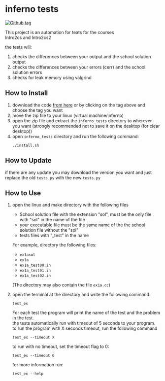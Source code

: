# inferno tests #
[![Github tag](https://badgen.net/github/tag/hodvak/inferno_tests)](https://github.com/hodvak/inferno_tests/tags/)

This project is an automation for teats for the courses  
Intro2cs and Intro2cs2  

the tests will:
1. checks the differences between your output and the school solution output
2. checks the differences between your errors (cerr) and the school solution errors
3. checks for leak memory using valgrind

## How to Install ##
1. download the code [from here](https://github.com/hodvak/inferno_tests/archive/refs/heads/main.zip) or by clicking on 
   the tag above and choose the tag you want
2. move the zip file to your linux (virtual machine/inferno)
3. open the zip file and extract the `inferno_tests` directory to wherever you want 
   (strongly recommended not to save it on the desktop (for clear desktop)) 
4. open `inferno_tests` directory and run the following command:
   ```console
   ./install.sh
   ```

## How to Update ##
if there are any update you may download the version you want and just replace the old `tests.py` with the new `tests.py`

## How to Use ##
1. open the linux and make directory with the following files
   * School solution file with the extension "sol", must be the only file with "sol" in the name of the file
   * your executable file must be the same name of the the school solution file without the "sol"
   * tests files with "\_test" in the name  
   
   For example, directory the following files:
   * `ex1asol`
   * `ex1a`
   * `ex1a_test00.in`
   * `ex1a_test01.in`
   * `ex1a_test02.in`  
   
   (The directory may also contain the file `ex1a.cc`)
   
2. open the terminal at the directory and write the following command:  
   ```console
   test_ex
   ```
   For each test the program will print the name of the test and the problem in the test.  
   the tests automatically run with timeout of 5 seconds to your program.  
   to run the program with X seconds timeout, run the following command
   ```console
   test_ex --timeout X
   ```
   to run with no timeout, set the timeout flag to 0:
   ```console
   test_ex --timeout 0
   ```
   for more information run:
   ```console
   test_ex --help
   ```
